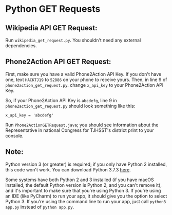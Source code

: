 # Python GET Requests

## Wikipedia API GET Request: 

Run `wikipedia_get_request.py`. You shouldn't need any external dependencies.

## Phone2Action API GET Request:

First, make sure you have a valid Phone2Action API Key. If you don't have one, text `HACKTJ19` to `52886` on your phone to receive yours. Then, in line 9 of `phone2action_get_request.py`. change `x_api_key` to your Phone2Action API Key.

So, if your Phone2Action API Key is `abcdefg`, line 9 in `phone2action_get_request.py` should look something like this:

```
x_api_key = 'abcdefg'
```

Run `Phone2ActionGETRequest.java`; you should see information about the Representative in national Congress for TJHSST's district print to your console.

## Note: 

Python version 3 (or greater) is required; if you only have Python 2 installed, this code won't work. You can download Python 3.7.3 [here](https://www.python.org/downloads/release/python-373/).

Some systems have both Python 2 and 3 installed (if you have macOS installed, the default Python version is Python 2, and you can't remove it), and it's important to make sure that you're using Python 3. If you're using an IDE (like PyCharm) to run your app, it should give you the option to select Python 3. If you're using the command line to run your app, just call `python3 app.py` instead of `python app.py`.
